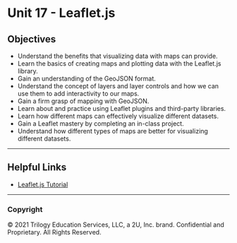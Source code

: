 # Unit 17 - Leaflet.js

## Objectives

* Understand the benefits that visualizing data with maps can provide.
* Learn the basics of creating maps and plotting data with the Leaflet.js library.
* Gain an understanding of the GeoJSON format.
* Understand the concept of layers and layer controls and how we can use them to add interactivity to our maps.
* Gain a firm grasp of mapping with GeoJSON.
* Learn about and practice using Leaflet plugins and third-party libraries.
* Learn how different maps can effectively visualize different datasets.
* Gain a Leaflet mastery by completing an in-class project.
* Understand how different types of maps are better for visualizing different datasets.

- - -

## Helpful Links

* [Leaflet.js Tutorial](https://leafletjs.com/examples.html)

- - -

### Copyright

© 2021 Trilogy Education Services, LLC, a 2U, Inc. brand. Confidential and Proprietary. All Rights Reserved.
